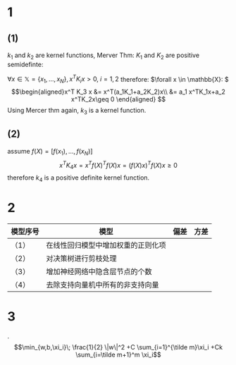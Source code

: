 # 1
## (1)
$k_1$ and $k_2$ are kernel functions, Merver Thm: $K_1$ and $K_2$ are positive semidefinte: 

$\forall x\in \mathbb{X} = \{x_1,\ldots, x_N\}, x^TK_i x > 0 ,\;i=1,2$
therefore:
$\forall x \in \mathbb{X}: $
$$\begin{aligned}x^T K_3 x &= x^T(a_1K_1+a_2K_2)x\\
&= a_1 x^TK_1x+a_2 x^TK_2x\geq 0
\end{aligned}
$$
Using Mercer thm again, $k_3$ is a kernel function.

## (2)
assume $f(X)=[f(x_1),\ldots,f(x_N)]$
$$x^TK_4x = x^Tf(X)^Tf(X)x = (f(X)x)^Tf(X)x \geq 0$$
therefore $k_4$ is a positive definite kernel function.

# 2

|模型序号|模型 |偏差 |方差|
| -------- | -------- | -------- |-----|
|（1）| 在线性回归模型中增加权重的正则化项|||
|（2）|对决策树进行剪枝处理|||
|（3）| 增加神经网络中隐含层节点的个数|||
|（4）| 去除支持向量机中所有的非支持向量|||

# 3


































.
$$\min_{w,b,\xi_i}\; \frac{1}{2} \|w\|^2 +C \sum_{i=1}^{\tilde m}\xi_i +Ck \sum_{i=\tilde m+1}^m \xi_i$$
